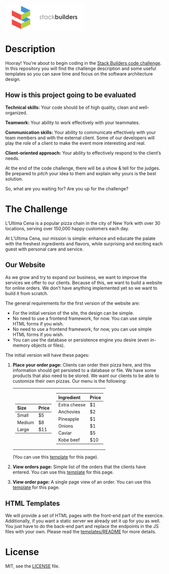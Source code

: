 ![Stack Builders](https://github.com/stackbuilders/nano-chat/raw/master/sb.png)

# Description

Hooray! You're about to begin coding in the [Stack Builders code challenge](https://www.stackbuilders.com/code-challenge). In this repository you will find the challenge description and some useful templates so you can save time and focus on the software architecture design.

## How is this project going to be evaluated

**Technical skills:**
Your code should be of high quality, clean and well-organized.

**Teamwork:** 
Your ability to work effectively with your teammates. 

**Communication skills:**
Your ability to communicate effectively with your team members and with the external client. Some of our developers will play the role of a client to make the event more interesting and real.

**Client-oriented approach:**
Your ability to effectively respond to the client’s needs.

At the end of the code challenge, there will be a show & tell for the judges. Be prepared to *pitch* your idea to them and explain why yours is the best solution.

So, what are you waiting for? Are you up for the challenge?


# The Challenge 

L’Ultima Cena is a popular pizza chain in the city of New York with over 30 locations, serving over 150,000 happy customers each day. 

At L’Ultima Cena, our mission is simple: enhance and educate the palate with the freshest ingredients and flavors, while surprising and exciting each guest with personal care and service.

## Our Website

As we grow and try to expand our business, we want to improve the services we offer to our clients. Because of this, we want to build a website for online orders. We don’t have anything implemented yet so we want to build it from scratch.

The general requirements for the first version of the website are:

- For the initial version of the site, the design can be simple.
- No need to use a frontend framework, for now. You can use simple HTML forms if you wish.
- No need to use a frontend framework, for now, you can use simple HTML forms if you wish.
- You can use the database or persistence engine you desire (even in-memory objects or files).

The initial version will have these pages:

1. **Place your order page:** Clients can order their pizza here, and this information should get persisted to a database or file. We have some products that also need to be stored. We want our clients to be able to customize their own pizzas. Our menu is the following:

    <table style="width: 100%;">
     <tr>
      <td>

    Size | Price
    --- | ---
    Small | $5
    Medium | $8
    Large | $11

      </td>
      <td>

    Ingredient | Price
    --- | ---
    Extra cheese | $1
    Anchovies | $2
    Pineapple | $1
    Onions | $1
    Caviar | $5
    Kobe beef | $10

      </td>
     </tr>
    </table>
    
    (You can use this [template](templates/index.html) for this page).

2. **View orders page:** Simple list of the orders that the clients have entered. You can use this [template](templates/orders.html) for this page.
3. **View order page:** A single page view of an order. You can use this [template](templates/order-detail.html) for this page.

## HTML Templates

We will provide a set of HTML pages with the front-end part of the exercice. Additionally, if you want a static server we already set it up for you as well.
You just have to do the back-end part and replace the endpoints in the JS files with your own.
Please read the [templates/README](templates/README) for more details.

# License

MIT, see the [LICENSE](LICENSE) file.
